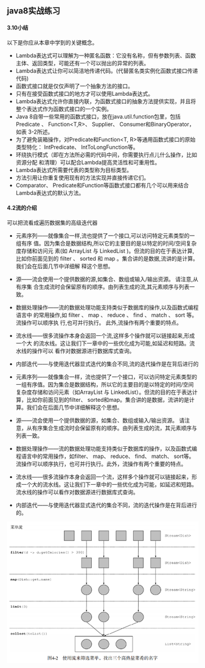 ## java8实战练习  

#### 3.10小结  
以下是你应从本章中学到的关键概念。
* Lambda表达式可以理解为一种匿名函数：它没有名称，但有参数列表、函数主体、返回类型，可能还有一个可以抛出的异常的列表。  
* Lambda表达式让你可以简洁地传递代码。(代替匿名类实例化函数式接口传递代码)  
* 函数式接口就是仅仅声明了一个抽象方法的接口。  
* 只有在接受函数式接口的地方才可以使用Lambda表达式。  
* Lambda表达式允许你直接内联，为函数式接口的抽象方法提供实现，并且将整个表达式作为函数式接口的一个实例。  
* Java 8自带一些常用的函数式接口，放在java.util.function包里，包括Predicate
<T>、 Function<T,R>、 Supplier<T>、 Consumer<T>和BinaryOperator<T>，如表
3-2所述。  
* 为了避免装箱操作，对Predicate<T>和Function<T, R>等通用函数式接口的原始类型特化： IntPredicate、 IntToLongFunction等。  
* 环绕执行模式（即在方法所必需的代码中间，你需要执行点儿什么操作，比如资源分配
和清理）可以配合Lambda提高灵活性和可重用性。  
* Lambda表达式所需要代表的类型称为目标类型。  
* 方法引用让你重复使用现有的方法实现并直接传递它们。  
* Comparator、 Predicate和Function等函数式接口都有几个可以用来结合Lambda表达式的默认方法。  

#### 4.2流的介绍  
可以把流看成遍历数据集的高级迭代器

* 元素序列——就像集合一样,流也提供了一个接口,可以访问特定元素类型的一组有序
值。因为集合是数据结构,所以它的主要目的是以特定的时间/空间复杂度存储和访问元
素(如 ArrayList 与 LinkedList )。但流的目的在于表达计算,比如你前面见到的
filter 、 sorted 和 map 。集合讲的是数据,流讲的是计算。我们会在后面几节中详细解
释这个思想。
* 源——流会使用一个提供数据的源,如集合、数组或输入/输出资源。 请注意,从有序集
合生成流时会保留原有的顺序。由列表生成的流,其元素顺序与列表一致。
* 数据处理操作——流的数据处理功能支持类似于数据库的操作,以及函数式编程语言中
的常用操作,如 filter 、 map 、 reduce 、 find 、 match 、 sort 等。流操作可以顺序执
行,也可并行执行。
此外,流操作有两个重要的特点。
* 流水线——很多流操作本身会返回一个流,这样多个操作就可以链接起来,形成一个大
的流水线。这让我们下一章中的一些优化成为可能,如延迟和短路。流水线的操作可以
看作对数据源进行数据库式查询。
* 内部迭代——与使用迭代器显式迭代的集合不同,流的迭代操作是在背后进行的

* 元素序列——就像集合一样，流也提供了一个接口，可以访问特定元素类型的一组有序值。因为集合是数据结构，所以它的主要目的是以特定的时间/空间复杂度存储和访问元素（如ArrayList 与 LinkedList）。但流的目的在于表达计算，比如你前面见到的filter、 sorted和map。集合讲的是数据，流讲的是计算。我们会在后面几节中详细解释这个思想。  
* 源——流会使用一个提供数据的源，如集合、数组或输入/输出资源。 请注意，从有序集合生成流时会保留原有的顺序。由列表生成的流，其元素顺序与列表一致。  
* 数据处理操作——流的数据处理功能支持类似于数据库的操作，以及函数式编程语言中的常用操作，如filter、 map、 reduce、 find、 match、 sort等。流操作可以顺序执行，也可并行执行。此外，流操作有两个重要的特点。  
* 流水线——很多流操作本身会返回一个流，这样多个操作就可以链接起来，形成一个大的流水线。这让我们下一章中的一些优化成为可能，如延迟和短路。流水线的操作可以看作对数据源进行数据库式查询。  
* 内部迭代——与使用迭代器显式迭代的集合不同，流的迭代操作是在背后进行的。  

![Alt stream_flow](/image/stream_flow.PNG)
